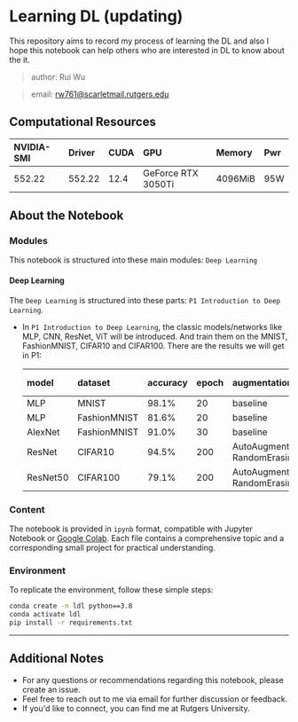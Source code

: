 # Learning DL (updating)

This repository aims to record my process of learning the DL and also I hope this notebook can help others who are interested in DL to know about the it.

> author: Rui Wu

> email: rw761@scarletmail.rutgers.edu


## Computational Resources
| NVIDIA-SMI | Driver | CUDA | GPU | Memory | Pwr |
|:-------|:-------|:-------|:-------|:-------|:-------|
| 552.22 | 552.22 | 12.4 | GeForce RTX 3050Ti | 4096MiB | 95W | 


## About the Notebook

### Modules
This notebook is structured into these main modules: `Deep Learning`

#### Deep Learning
The `Deep Learning` is structured into these parts: `P1 Introduction to Deep Learning`.
- In `P1 Introduction to Deep Learning`, the classic models/networks like MLP, CNN, ResNet, ViT will be introduced. And train them on the MNIST, FashionMNIST, CIFAR10 and CIFAR100. There are the results we will get in P1:
  
  | model | dataset | accuracy | epoch | augmentation | pre-train |
  |:-------|:-------|:-------|:-------|:-------|:-------|
  | MLP | MNIST | 98.1% | 20 | baseline | no |
  | MLP | FashionMNIST | 81.6% | 20 | baseline | no |
  | AlexNet | FashionMNIST | 91.0% | 30 | baseline | no |
  | ResNet | CIFAR10 | 94.5% | 200 | AutoAugment, RandomErasing | no |
  | ResNet50 | CIFAR100 | 79.1% | 200 | AutoAugment, RandomErasing | yes |

### Content
The notebook is provided in `ipynb` format, compatible with Jupyter Notebook or [Google Colab](https://colab.research.google.com/). Each file contains a comprehensive topic and a corresponding small project for practical understanding.

### Environment
To replicate the environment, follow these simple steps:
```bash
conda create -n ldl python==3.8
conda activate ldl
pip install -r requirements.txt
```

---

## Additional Notes
- For any questions or recommendations regarding this notebook, please create an issue.
- Feel free to reach out to me via email for further discussion or feedback.
- If you'd like to connect, you can find me at Rutgers University.

